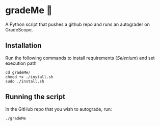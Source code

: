 # gradeMe 📝
A Python script that pushes a github repo and runs an autograder on GradeScope.

## Installation
Run the following commands to install requirements (*Selenium*) and set execution path

```
cd gradeMe/
chmod +x ./install.sh 
sudo ./install.sh
```

## Running the script
In the GitHub repo that you wish to autograde, run:

```
./gradeMe
```



